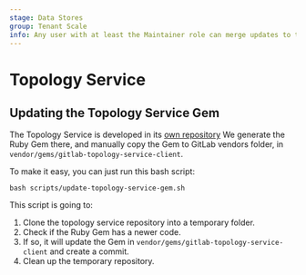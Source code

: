 ```yaml
---
stage: Data Stores
group: Tenant Scale
info: Any user with at least the Maintainer role can merge updates to this content. For details, see https://docs.gitlab.com/ee/development/development_processes.html#development-guidelines-review.
---
```


# Topology Service

## Updating the Topology Service Gem

The Topology Service is developed in its [own repository](https://gitlab.com/gitlab-org/cells/topology-service)
We generate the Ruby Gem there, and manually copy the Gem to GitLab vendors folder, in
`vendor/gems/gitlab-topology-service-client`.

To make it easy, you can just run this bash script:

```shell
bash scripts/update-topology-service-gem.sh
```

This script is going to:

1. Clone the topology service repository into a temporary folder.
1. Check if the Ruby Gem has a newer code.
1. If so, it will update the Gem in `vendor/gems/gitlab-topology-service-client` and create a commit.
1. Clean up the temporary repository.
